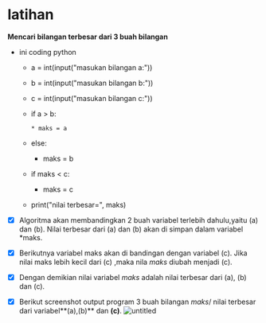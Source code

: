 # latihan
**Mencari bilangan terbesar dari 3 buah bilangan**



* ini coding python

	* a = int(input("masukan bilangan a:"))


	* b = int(input("masukan bilangan b:"))

	
  	* c = int(input("masukan bilangan c:"))


  * if a > b:
   
    
		
		* maks = a


   * else:
   
    
		* maks = b


    * if maks < c:
   
    
		* maks = c


    * print("nilai terbesar=", maks)




- [x] Algoritma akan membandingkan 2 buah variabel terlebih dahulu,yaitu (a) dan (b). Nilai terbesar dari (a) dan (b) akan di simpan dalam variabel *maks.


- [x] Berikutnya variabel maks akan di bandingan dengan variabel (c). Jika nilai maks lebih kecil dari (c) ,maka nila *maks* diubah menjadi (c). 

- [x] Dengan demikian nilai variabel *maks* adalah nilai terbesar dari (a), (b) dan (c).



- [x] Berikut screenshot output program 3 buah bilangan *maks*/ nilai terbesar dari variabel**(a),(b)** dan **(c)**.
![untitled](https://user-images.githubusercontent.com/46512724/52344521-8db7eb80-2a4d-11e9-83ed-0260925c091b.jpg)
